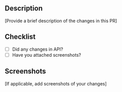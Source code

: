 ## Description
[Provide a brief description of the changes in this PR]

## Checklist
- [ ] Did any changes in API?
- [ ] Have you attached screenshots?

## Screenshots
[If applicable, add screenshots of your changes]

